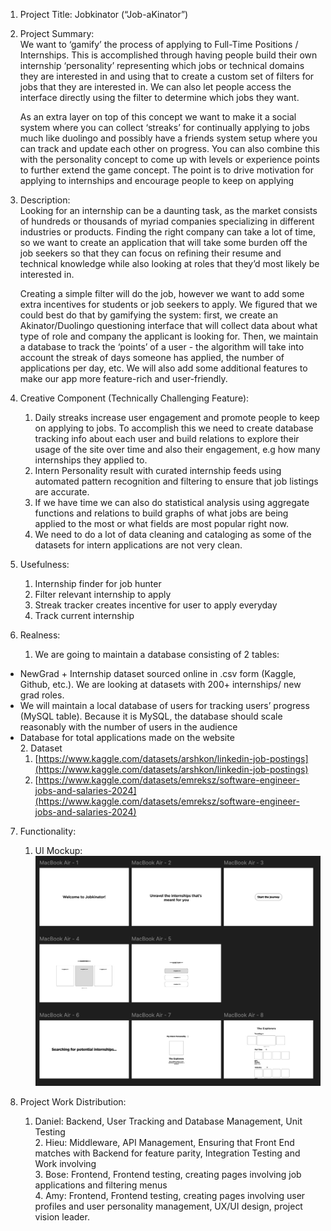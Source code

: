 1. Project Title: Jobkinator (“Job-aKinator”)  
     
2. Project Summary:   
   We want to ‘gamify’ the process of applying to Full-Time Positions / Internships. This is accomplished through having people build their own internship ‘personality’ representing which jobs or technical domains they are interested in and using that to create a custom set of filters for jobs that they are interested in. We can also let people access the interface directly using the filter to determine which jobs they want.  
     
   As an extra layer on top of this concept we want to make it a social system where you can collect ‘streaks’ for continually applying to jobs much like duolingo and possibly have a friends system setup where you can track and update each other on progress. You can also combine this with the personality concept to come up with levels or experience points to further extend the game concept. The point is to drive motivation for applying to internships and encourage people to keep on applying  
     
3. Description:   
   Looking for an internship can be a daunting task, as the market consists of hundreds or thousands of myriad companies specializing in different industries or products. Finding the right company can take a lot of time, so we want to create an application that will take some burden off the job seekers so that they can focus on refining their resume and technical knowledge while also looking at roles that they’d most likely be interested in.  
     
   Creating a simple filter will do the job, however we want to add some extra incentives for students or job seekers to apply. We figured that we could best do that by gamifying the system: first, we create an Akinator/Duolingo  questioning interface that will collect data about what type of role and company the applicant is looking for. Then, we maintain a database to track the ‘points’ of a user \- the algorithm will take into account the streak of days someone has applied, the number of applications per day, etc. We will also add some additional features to make our app more feature-rich and user-friendly.

4. Creative Component (Technically Challenging Feature):  
   1. Daily streaks increase user engagement and promote people to keep on applying to jobs. To accomplish this we need to create database tracking info about each user and build relations to explore their usage of the site over time and also their engagement, e.g how many internships they applied to.   
   2. Intern Personality result with curated internship feeds using automated pattern recognition and filtering to ensure that job listings are accurate.  
   3. If we have time we can also do statistical analysis using aggregate functions and relations to build graphs of what jobs are being applied to the most or what fields are most popular right now.  
   4. We need to do a lot of data cleaning and cataloging as some of the datasets for intern applications are not very clean.   
        
5. Usefulness:  
   1. Internship finder for job hunter  
   2. Filter relevant internship to apply  
   3. Streak tracker creates incentive for user to apply everyday  
   4. Track current internship   
6. Realness:  
   1. We are going to maintain a database consisting of 2 tables:  
- NewGrad \+ Internship dataset sourced online in .csv form (Kaggle, Github, etc.). We are looking at datasets with 200+ internships/ new grad roles.  
- We will maintain a local database of users for tracking users’ progress (MySQL table). Because it is MySQL, the database should scale reasonably with the number of users in the audience  
- Database for total applications made on the website  
  2. Dataset  
     1. [https://www.kaggle.com/datasets/arshkon/linkedin-job-postings](https://www.kaggle.com/datasets/arshkon/linkedin-job-postings)  
     2. [https://www.kaggle.com/datasets/emreksz/software-engineer-jobs-and-salaries-2024](https://www.kaggle.com/datasets/emreksz/software-engineer-jobs-and-salaries-2024)  
7. Functionality:  
   1. UI Mockup:      ![alt text](UI_Mockup.jpg)

8. Project Work Distribution:  
   1. Daniel: Backend, User Tracking and Database Management, Unit Testing  
      2. Hieu: Middleware, API Management, Ensuring that Front End matches with Backend for feature parity, Integration Testing and Work involving   
      3. Bose: Frontend, Frontend testing, creating pages involving job applications and filtering menus  
      4. Amy: Frontend, Frontend testing, creating pages involving user profiles and user personality management, UX/UI design, project vision leader. 